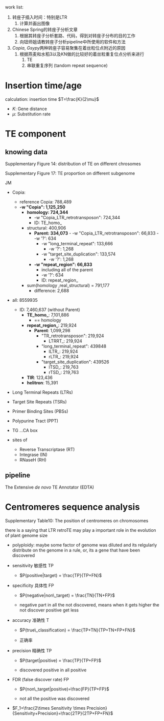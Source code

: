 work list:
1. 转座子插入时间：特别是LTR
	1. 计算并画出图像
2. Chinese Spring的转座子分析文章
	1. 根据其转座子分析套路、代码，得到对转座子分布的目的工作
	2. 向钮师姐请教转座子分析pipeline中所使用的软件和方法
3. *Copia*, *Gsypy*两种转座子容易聚集在着丝粒位点附近的原因
	1. 根据燕麦和水稻3以及KN做的比较好的着丝粒重复位点分析来进行
		1. TE
		2. 串联重复序列 (tandom repeat sequence)

# Insertion time/age

calculation: insertion time $T=\frac{K}{2\mu}$
- $K$: Gene distance
- $\mu$: Substitution rate

# TE component

## knowing data

Supplementary Figure 14: distribution of TE on different chrosomes

Supplementary Figure 17: TE proportion on different subgenome

JM
- Copia: 
	- reference Copia: 788,489
	- **-w "Copia": 1,125,250**
		- **homology: 724,344**
			- -w "Copia_LTR_retrotransposon": 724,344
			- ID: TE_homo_
		- structural: 400,906
			- **Parent: 334,073**
				- -w "Copia_LTR_retrotransposon": 66,833
					- -w '?': 634
				- -w "long_terminal_repeat": 133,666
					- -w '?': 1,268
				- -w "target_site_duplication": 133,574
					- -w '?': 1,268
			- **-w "repeat_region": 66,833**
				- including all of the parent
				- -w '?': 634
				- ID: repeat_region_
		- sum(homology ,real_structural) = 791,177
			- difference: 2,688
- all: 8559935
	- ID: 7,460,637 (without Parent)
		- **TE_homo_**: 7,101,886
			- == homology
		- **repeat_region_**: 219,924
			- **Parent**: 1,099,298
				- "TR_retrotransposon": 219,924
					- LTRRT_: 219,924
				- "long_terminal_repeat": 439848
					- lLTR_: 219,924
					- rLTR_: 219,924
				- "target_site_duplication": 439526
					- lTSD_: 219,763
					- rTSD_: 219,763
		- **TIR**: 123,436
		- **helitron**: 15,391

- Long Terminal Repeats (LTRs)
- Target Site Repeats (TSRs)
- Primer Binding Sites (PBSs)
- Polypurine Tract (PPT)
- TG ...CA box
- sites of 
	- Reverse Transcriptase (RT)
	- Integrase (IN)
	- RNaseH (RH)

## pipeline

The Extensive _de novo_ TE Annotator (EDTA)

# Centromeres sequence analysis

Supplementary Table10: The position of centromeres on chromosomes

there is a saying that LTR retroTE may play a important role in the evolution of plant genome size
- polyploidy: maybe some factor of genome was diluted and its relgularly distribute on the genome in a rule, or, its a gene that have been discovered

- sensitivity 敏感性 TP
    - $P(positive|target) = \frac{TP}{TP+FN}$
        
- specificity 具体性 FP
    
    - $P(negative|non\_target) = \frac{TN}{TN+FP}$
        
    - negative part in all the not discovered, means when it gets higher the not discover positive get less
        
- accuracy 准确性 T
    
    - $P(true\_classification) = \frac{TP+TN}{TP+TN+FP+FN}$
        
    - 正确率
        
- precision 精确性 TP
    
    - $P(target|positive) = \frac{TP}{TP+FP}$
        
    - discovered positive in all positive
        
- FDR (false discover rate) FP
    
    - $P(non\_target|positive)=\frac{FP}{TP+FP}$
        
    - not all the positive was discovered
        
- $F_1=\frac{2\times Sensitivity \times Precision}{Sensitivity+Precision}=\frac{2TP}{2TP+FP+FN}$